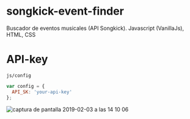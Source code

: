 # songkick-event-finder

Buscador de eventos musicales (API Songkick). Javascript (VanillaJs), HTML, CSS 

# API-key
`js/config`
```javascript
var config = {
  API_SK: 'your-api-key'
};
```

![captura de pantalla 2019-02-03 a las 14 10 06](https://user-images.githubusercontent.com/6061416/52177228-22a4b580-27be-11e9-87c4-d82bc9b7002e.png)


